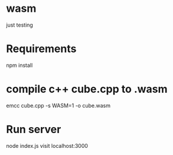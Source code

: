 # wasm
just testing

# Requirements
npm install

# compile c++ cube.cpp to .wasm
emcc cube.cpp -s WASM=1 -o cube.wasm

# Run server
node index.js
visit localhost:3000
